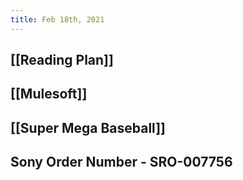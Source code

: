 ```yaml
---
title: Feb 18th, 2021
---
```


## [[Reading Plan]]
## [[Mulesoft]]
## [[Super Mega Baseball]]
## Sony Order Number - SRO-007756
